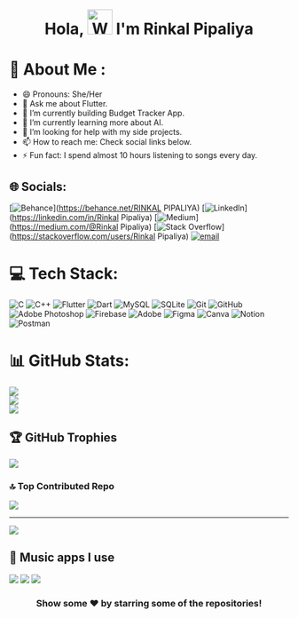 <h1 align="center"> Hola, <img src="https://raw.githubusercontent.com/nixin72/nixin72/master/wave.gif" 
         alt="Waving hand animated gif"
         height="45"
         width="45" /> I'm Rinkal Pipaliya </h1>

# 💫 About Me :
- 😄 Pronouns: She/Her
- 💬 Ask me about Flutter.
- 🔭 I’m currently building Budget Tracker App.
- 🌱 I’m currently learning more about AI.
- 🤔 I’m looking for help with my side projects.
- 📫 How to reach me: Check social links below.
- ⚡ Fun fact: I spend almost 10 hours listening to songs every day.

## 🌐 Socials:
[![Behance](https://img.shields.io/badge/Behance-1769ff?logo=behance&logoColor=white)](https://behance.net/RINKAL PIPALIYA) [![LinkedIn](https://img.shields.io/badge/LinkedIn-%230077B5.svg?logo=linkedin&logoColor=white)](https://linkedin.com/in/Rinkal Pipaliya) [![Medium](https://img.shields.io/badge/Medium-12100E?logo=medium&logoColor=white)](https://medium.com/@Rinkal Pipaliya) [![Stack Overflow](https://img.shields.io/badge/-Stackoverflow-FE7A16?logo=stack-overflow&logoColor=white)](https://stackoverflow.com/users/Rinkal Pipaliya) [![email](https://img.shields.io/badge/Email-D14836?logo=gmail&logoColor=white)](mailto:pipaliyarinkal0@gmail.com) 

# 💻 Tech Stack:
![C](https://img.shields.io/badge/c-%2300599C.svg?style=plastic&logo=c&logoColor=white) ![C++](https://img.shields.io/badge/c++-%2300599C.svg?style=plastic&logo=c%2B%2B&logoColor=white) ![Flutter](https://img.shields.io/badge/Flutter-%2302569B.svg?style=plastic&logo=Flutter&logoColor=white) ![Dart](https://img.shields.io/badge/dart-%230175C2.svg?style=plastic&logo=dart&logoColor=white) ![MySQL](https://img.shields.io/badge/mysql-4479A1.svg?style=plastic&logo=mysql&logoColor=white) ![SQLite](https://img.shields.io/badge/sqlite-%2307405e.svg?style=plastic&logo=sqlite&logoColor=white) ![Git](https://img.shields.io/badge/git-%23F05033.svg?style=plastic&logo=git&logoColor=white) ![GitHub](https://img.shields.io/badge/github-%23121011.svg?style=plastic&logo=github&logoColor=white) ![Adobe Photoshop](https://img.shields.io/badge/adobe%20photoshop-%2331A8FF.svg?style=plastic&logo=adobe%20photoshop&logoColor=white) ![Firebase](https://img.shields.io/badge/firebase-%23039BE5.svg?style=plastic&logo=firebase) ![Adobe](https://img.shields.io/badge/adobe-%23FF0000.svg?style=plastic&logo=adobe&logoColor=white) ![Figma](https://img.shields.io/badge/figma-%23F24E1E.svg?style=plastic&logo=figma&logoColor=white) ![Canva](https://img.shields.io/badge/Canva-%2300C4CC.svg?style=plastic&logo=Canva&logoColor=white) ![Notion](https://img.shields.io/badge/Notion-%23000000.svg?style=plastic&logo=notion&logoColor=white) ![Postman](https://img.shields.io/badge/Postman-FF6C37?style=plastic&logo=postman&logoColor=white)
# 📊 GitHub Stats:
![](https://github-readme-stats.vercel.app/api?username=Rinkal-Pipaliya&theme=dark&hide_border=false&include_all_commits=true&count_private=true)<br/>
![](https://nirzak-streak-stats.vercel.app/?user=Rinkal-Pipaliya&theme=dark&hide_border=false)<br/>
![](https://github-readme-stats.vercel.app/api/top-langs/?username=Rinkal-Pipaliya&theme=dark&hide_border=false&include_all_commits=true&count_private=true&layout=compact)

## 🏆 GitHub Trophies
![](https://github-profile-trophy.vercel.app/?username=Rinkal-Pipaliya&theme=radical&no-frame=false&no-bg=true&margin-w=4)

### 🔝 Top Contributed Repo
![](https://github-contributor-stats.vercel.app/api?username=Rinkal-Pipaliya&limit=5&theme=dark&combine_all_yearly_contributions=true)

---
[![](https://visitcount.itsvg.in/api?id=Rinkal-Pipaliya&icon=2&color=9)](https://visitcount.itsvg.in)

## 🎵 Music apps I use
<img src="https://img.shields.io/badge/apple%20music-F34E68?style=for-the-badge&logo=apple%20music&logoColor=white"/> <img src="https://img.shields.io/badge/Spotify-1ED760?&style=for-the-badge&logo=spotify&logoColor=white"/> <img src="https://img.shields.io/badge/YouTube_Music-FF0000?style=for-the-badge&logo=youtube-music&logoColor=white"/>

<div align="center">

### Show some ❤️ by starring some of the repositories!

</div>
